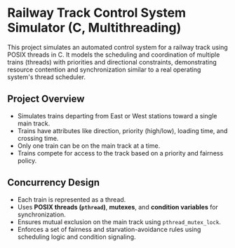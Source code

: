 # Railway Track Control System Simulator (C, Multithreading)
This project simulates an automated control system for a railway track using POSIX threads in C. It models the scheduling and coordination of multiple trains (threads) with priorities and directional constraints, demonstrating resource contention and synchronization similar to a real operating system's thread scheduler.
## Project Overview
- Simulates trains departing from East or West stations toward a single main track.
- Trains have attributes like direction, priority (high/low), loading time, and crossing time.
- Only one train can be on the main track at a time.
- Trains compete for access to the track based on a priority and fairness policy.
## Concurrency Design
- Each train is represented as a thread.
- Uses **POSIX threads (`pthread`)**, **mutexes**, and **condition variables** for synchronization.
- Ensures mutual exclusion on the main track using `pthread_mutex_lock`.
- Enforces a set of fairness and starvation-avoidance rules using scheduling logic and condition signaling.
